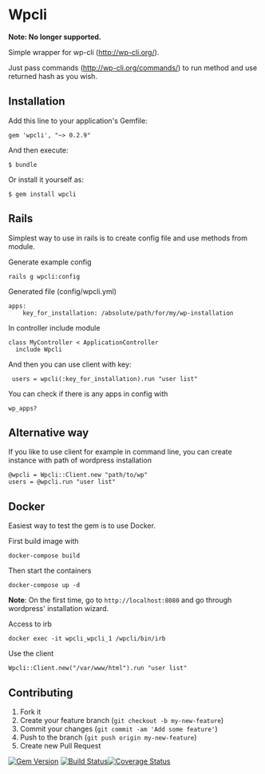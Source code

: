 # Wpcli

**Note: No longer supported.** 

Simple wrapper for wp-cli (http://wp-cli.org/).

Just pass commands (http://wp-cli.org/commands/) to run method and use returned hash as you wish.

## Installation

Add this line to your application's Gemfile:

    gem 'wpcli', "~> 0.2.9"

And then execute:

    $ bundle

Or install it yourself as:

    $ gem install wpcli

## Rails

Simplest way to use in rails is to create config file and use methods from module.

Generate example config

    rails g wpcli:config

Generated file (config/wpcli.yml)

    apps:
        key_for_installation: /absolute/path/for/my/wp-installation

In controller include module

    class MyController < ApplicationController
      include Wpcli

And then you can use client with key:

     users = wpcli(:key_for_installation).run "user list"


You can check if there is any apps in config with

    wp_apps?

## Alternative way

If you like to use client for example in command line, you can create instance with path of wordpress installation

    @wpcli = Wpcli::Client.new "path/to/wp"
    users = @wpcli.run "user list"

## Docker

Easiest way to test the gem is to use Docker. 

First build image with 

    docker-compose build
    
Then start the containers

    docker-compose up -d
    
**Note**: On the first time, go to `http://localhost:8080` and go through wordpress' installation wizard.

Access to irb

    docker exec -it wpcli_wpcli_1 /wpcli/bin/irb

Use the client

    Wpcli::Client.new("/var/www/html").run "user list"

## Contributing

1. Fork it
2. Create your feature branch (`git checkout -b my-new-feature`)
3. Commit your changes (`git commit -am 'Add some feature'`)
4. Push to the branch (`git push origin my-new-feature`)
5. Create new Pull Request

[![Gem Version](https://badge.fury.io/rb/wpcli.png)](http://badge.fury.io/rb/wpcli) [![Build Status](https://travis-ci.org/hasanen/wpcli.png?branch=master)](https://travis-ci.org/hasanen/wpcli)[![Coverage Status](https://coveralls.io/repos/hasanen/wpcli/badge.png?branch=master)](https://coveralls.io/r/hasanen/wpcli?branch=master)
